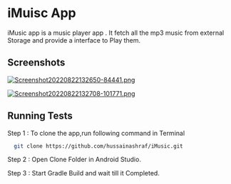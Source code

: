 
# iMuisc App

iMusic app is a music player app . It fetch all the mp3 music from external Storage 
and provide a interface to Play them.


## Screenshots

[![Screenshot20220822132650-84441.png](https://i.postimg.cc/fRLRZ6kQ/Screenshot20220822132650-84441.png)](https://postimg.cc/SJBhf1Wg)

[![Screenshot20220822132708-101771.png](https://i.postimg.cc/Xqj0LCC6/Screenshot20220822132708-101771.png)](https://postimg.cc/jwF9dCcM)
## Running Tests

Step 1 : To clone the app,run following command in Terminal

```bash
  git clone https://github.com/hussainashraf/iMusic.git
```

Step 2 : Open Clone Folder in Android Studio.

Step 3 : Start Gradle Build and wait till it Completed.
